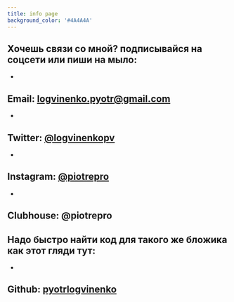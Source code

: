 ```yaml
---
title: info page
background_color: '#4A4A4A'
---
```

## Хочешь связи со мной? подписывайся на соцсети или пиши на мыло:

* 

## Email: [logvinenko.pyotr@gmail.com](mailto:logvinenko.pyotr@gmail.com)

* 

## Twitter: [@logvinenkopv](https://twitter.com/logvinenkopv)

* 

## Instagram: [@piotrepro](https://www.instagram.com/piotrepro/)

* 

## Clubhouse: @piotrepro

## Надо быстро найти код для такого же бложика как этот гляди тут:

* 

## Github: [pyotrlogvinenko](https://github.com/PyotrLogvinenko)